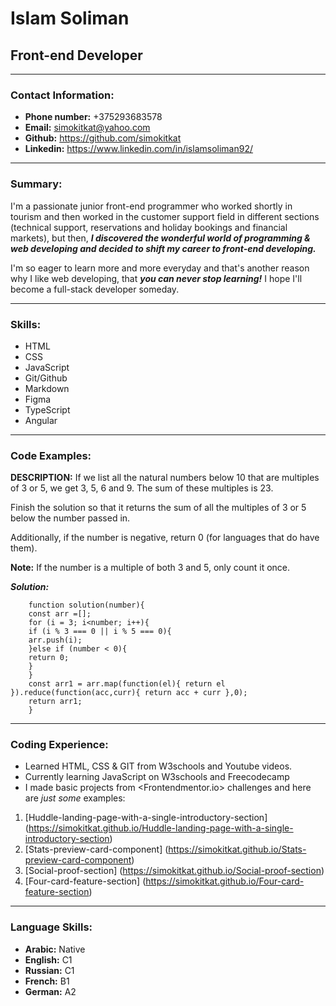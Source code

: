 # Islam Soliman

## Front-end Developer

---

### Contact Information:

- **Phone number:** +375293683578
- **Email:** <simokitkat@yahoo.com>
- **Github:** <https://github.com/simokitkat>
- **Linkedin:** <https://www.linkedin.com/in/islamsoliman92/>

---

### Summary:

I'm a passionate junior front-end programmer who worked shortly in tourism and then worked in the customer support field in different sections (technical support, reservations and holiday bookings and financial markets), but then, **_I discovered the wonderful world of programming & web developing and decided to shift my career to front-end developing._**

I'm so eager to learn more and more everyday and that's another reason why I like web developing, that **_you can never stop learning!_** I hope I'll become a full-stack developer someday.

---

### Skills:

- HTML
- CSS
- JavaScript
- Git/Github
- Markdown
- Figma
- TypeScript
- Angular

---

### Code Examples:

**DESCRIPTION:**
If we list all the natural numbers below 10 that are multiples of 3 or 5, we get 3, 5, 6 and 9. The sum of these multiples is 23.

Finish the solution so that it returns the sum of all the multiples of 3 or 5 below the number passed in.

Additionally, if the number is negative, return 0 (for languages that do have them).

**Note:** If the number is a multiple of both 3 and 5, only count it once.

**_Solution:_**

```
    function solution(number){
    const arr =[];
    for (i = 3; i<number; i++){
    if (i % 3 === 0 || i % 5 === 0){
    arr.push(i);
    }else if (number < 0){
    return 0;
    }
    }
    const arr1 = arr.map(function(el){ return el }).reduce(function(acc,curr){ return acc + curr },0);
    return arr1;
    }
```

---

### Coding Experience:

- Learned HTML, CSS & GIT from W3schools and Youtube videos.
- Currently learning JavaScript on W3schools and Freecodecamp
- I made basic projects from <Frontendmentor.io> challenges and here are _just some_ examples:

1. [Huddle-landing-page-with-a-single-introductory-section] (https://simokitkat.github.io/Huddle-landing-page-with-a-single-introductory-section)
2. [Stats-preview-card-component] (https://simokitkat.github.io/Stats-preview-card-component)
3. [Social-proof-section] (https://simokitkat.github.io/Social-proof-section)
4. [Four-card-feature-section] (https://simokitkat.github.io/Four-card-feature-section)

---

### Language Skills:

- **Arabic:** Native
- **English:** C1
- **Russian:** C1
- **French:** B1
- **German:** A2

```

```
